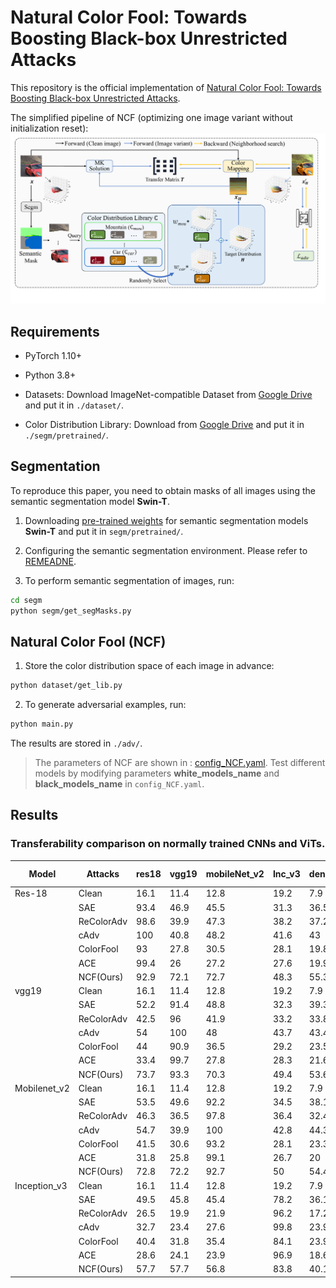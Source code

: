 
# Natural Color Fool: Towards Boosting Black-box Unrestricted Attacks

This repository is the official implementation of [Natural Color Fool: Towards Boosting Black-box Unrestricted Attacks](). 


The simplified pipeline of NCF (optimizing one image variant without initialization reset):
![The simplified pipeline of NCF](./attack_pipe.png)

## Requirements

* PyTorch 1.10+
* Python 3.8+


* Datasets: 
  Download ImageNet-compatible Dataset from [Google Drive](https://drive.google.com/drive/folders/1EZSFzDqUnccXrNkSCPM3PPC2PU87AFEX?usp=sharing) and put it in `./dataset/`.

* Color Distribution Library:
  Download from [Google Drive](https://drive.google.com/file/d/14XTkPc-2MfDWEfpCmEix5lcsKE1RCFV6/view?usp=sharing) and put it in `./segm/pretrained/`.


## Segmentation

To reproduce this paper, you need to obtain masks of all images using the semantic segmentation model **Swin-T**.

1. Downloading [pre-trained weights](https://github.com/SwinTransformer/storage/releases/download/v1.0.1/upernet_swin_tiny_patch4_window7_512x512.pth) for semantic segmentation models **Swin-T** and put it in `segm/pretrained/`.

2. Configuring the semantic segmentation environment. Please refer to [REMEADNE](https://github.com/SwinTransformer/Swin-Transformer-Semantic-Segmentation#usage).
   
3. To perform semantic segmentation of images, run:
```bash
cd segm
python segm/get_segMasks.py
```

## Natural Color Fool (NCF)

1. Store the color distribution space of each image in advance:

```bash
python dataset/get_lib.py
```

2. To generate adversarial examples, run:

```bash
python main.py 
```
The results are stored in `./adv/`.
>The parameters of NCF are shown in : [config_NCF.yaml](). Test different models by modifying parameters **white_models_name** and **black_models_name** in `config_NCF.yaml`.

## Results

### Transferability comparison on normally trained CNNs and ViTs.

| Model        | Attacks    | res18 | vgg19 | mobileNet_v2 | Inc_v3 | densenet121 | res50 | Vit-small | xcit-nano | Deit-small |
|--------------|------------|-------|-------|--------------|--------|-------------|-------|-----------|-----------|------------|
| Res-18       | Clean      | 16.1  | 11.4  | 12.8         | 19.2   | 7.9         | 7.5   | 13.3      | 13.7      | 5.8        |
|              | SAE        | 93.4  | 46.9  | 45.5         | 31.3   | 36.5        | 37    | 44.5      | 37.4      | 22.2       |
|              | ReColorAdv | 98.6  | 39.9  | 47.3         | 38.2   | 37.2        | 38.1  | 21.4      | 36.7      | 17.3       |
|              | cAdv       | 100   | 40.8  | 48.2         | 41.6   | 43          | 41.2  | 34.4      | 44.9      | 30.4       |
|              | ColorFool  | 93    | 27.8  | 30.5         | 28.1   | 19.8        | 22.9  | 35.5      | 22.3      | 9.2        |
|              | ACE        | 99.4  | 26    | 27.2         | 27.6   | 19.9        | 18.3  | 21.6      | 22.4      | 9.1        |
|              | NCF(Ours)  | 92.9  | 72.1  | 72.7         | 48.3   | 55.3        | 66.7  | 53        | 55.3      | 32.8       |
| vgg19        | Clean      | 16.1  | 11.4  | 12.8         | 19.2   | 7.9         | 7.5   | 13.3      | 13.7      | 5.8        |
|              | SAE        | 52.2  | 91.4  | 48.8         | 32.3   | 39.3        | 39    | 48.3      | 37.6      | 24.3       |
|              | ReColorAdv | 42.5  | 96    | 41.9         | 33.2   | 33.8        | 31.7  | 20.4      | 33.4      | 16.6       |
|              | cAdv       | 54    | 100   | 48           | 43.7   | 43.4        | 40.7  | 38.8      | 43.9      | 32.9       |
|              | ColorFool  | 44    | 90.9  | 36.5         | 29.2   | 23.5        | 26.6  | 42.2      | 25.6      | 9.6        |
|              | ACE        | 33.4  | 99.7  | 27.8         | 28.3   | 21.6        | 18    | 20.7      | 21.6      | 9.5        |
|              | NCF(Ours)  | 73.7  | 93.3  | 70.3         | 49.4   | 53.6        | 64.3  | 56.5      | 53.5      | 30.7       |
| Mobilenet_v2 | Clean      | 16.1  | 11.4  | 12.8         | 19.2   | 7.9         | 7.5   | 13.3      | 13.7      | 5.8        |
|              | SAE        | 53.5  | 49.6  | 92.2         | 34.5   | 38.1        | 39.3  | 46.6      | 37.7      | 23.3       |
|              | ReColorAdv | 46.3  | 36.5  | 97.8         | 36.4   | 32.4        | 34.4  | 20.7      | 36.7      | 20         |
|              | cAdv       | 54.7  | 39.9  | 100          | 42.8   | 44.3        | 39.1  | 36        | 44.1      | 30.8       |
|              | ColorFool  | 41.5  | 30.6  | 93.2         | 28.1   | 23.3        | 24.5  | 39.7      | 22.8      | 9.4        |
|              | ACE        | 31.8  | 25.8  | 99.1         | 26.7   | 20          | 19    | 20.3      | 22.6      | 9.3        |
|              | NCF(Ours)  | 72.8  | 72.2  | 92.7         | 50     | 54.4        | 66.2  | 55.4      | 56.4      | 32.6       |
| Inception_v3 | Clean      | 16.1  | 11.4  | 12.8         | 19.2   | 7.9         | 7.5   | 13.3      | 13.7      | 5.8        |
|              | SAE        | 49.5  | 45.8  | 45.4         | 78.2   | 36.1        | 36.5  | 46.6      | 34.7      | 23.4       |
|              | ReColorAdv | 26.5  | 19.9  | 21.9         | 96.2   | 17.2        | 15.9  | 16.3      | 22.5      | 10.5       |
|              | cAdv       | 32.7  | 23.4  | 27.6         | 99.8   | 23.9        | 20.8  | 26        | 28.2      | 18.4       |
|              | ColorFool  | 40.4  | 31.8  | 35.4         | 84.1   | 23.9        | 25.3  | 42.6      | 26.5      | 12.6       |
|              | ACE        | 28.6  | 24.1  | 23.9         | 96.9   | 18.6        | 15.5  | 19.4      | 21.8      | 9.2        |
|              | NCF(Ours)  | 57.7  | 57.7  | 56.8         | 83.8   | 40.1        | 47.7  | 45.3      | 45.2      | 23.8       |


